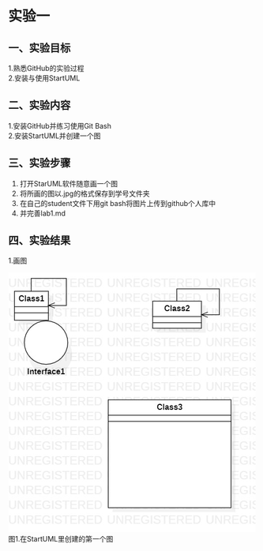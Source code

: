 # 实验一

## 一、实验目标

1.熟悉GitHub的实验过程  
2.安装与使用StartUML  

## 二、实验内容

1.安装GitHub并练习使用Git Bash  
2.安装StartUML并创建一个图  

## 三、实验步骤

1. 打开StarUML软件随意画一个图
2. 将所画的图以.jpg的格式保存到学号文件夹
3. 在自己的student文件下用git bash将图片上传到github个人库中
4. 并完善lab1.md  

## 四、实验结果

1.画图

![第一个UML图](./model01.jpg)  
图1.在StartUML里创建的第一个图
